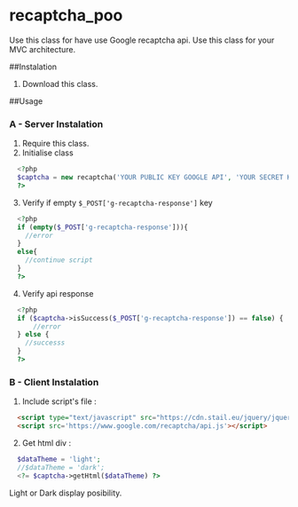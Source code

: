 # recaptcha_poo
Use this class for have use Google recaptcha api.
Use this class for your MVC architecture.

##Instalation

1. Download this class.

##Usage

### A - Server Instalation
1. Require this class.
2. Initialise class
```php
  <?php
  $captcha = new recaptcha('YOUR PUBLIC KEY GOOGLE API', 'YOUR SECRET KEY GOOGLE API');
  ?>
```
3. Verify if empty `$_POST['g-recaptcha-response']` key
```php
  <?php
  if (empty($_POST['g-recaptcha-response'])){
    //error
  }
  else{
    //continue script
  }
  ?>
```
4. Verify api response
```php
  <?php
  if ($captcha->isSuccess($_POST['g-recaptcha-response']) == false) {
	  //error
  } else { 
    //successs
  }
  ?>
```
### B - Client Instalation
1. Include script's file :
```html
  <script type="text/javascript" src="https://cdn.stail.eu/jquery/jquery.min.js"></script>
  <script src='https://www.google.com/recaptcha/api.js'></script>
```
2. Get html div :
```php
  $dataTheme = 'light';
  //$dataTheme = 'dark';
  <?= $captcha->getHtml($dataTheme) ?>
```
Light or Dark display posibility.

